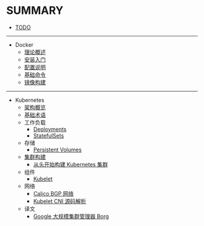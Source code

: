 # SUMMARY

* [TODO](todo.md)

---

* Docker
    * [理论概述](moby/chapter1.md)
    * [安装入门](moby/chapter2.md)
    * [配置说明](moby/chapter3.md)
    * [基础命令](moby/chapter4.md)
    * [镜像构建](moby/chapter5.md)

---

* Kubernetes
    * [架构概览](k8s/arch.md)
    * [基础术语](k8s/concepts.md)
    * 工作负载
        * [Deployments](k8s/concepts-deployments.md)
        * [StatefulSets](k8s/concepts-statefulsets.md)
    * 存储
        * [Persistent Volumes](k8s/concepts-pv.md)
    * [集群构建](k8s/install.md)
        * [从头开始构建 Kubernetes 集群](k8s/install-manual.md)
    * 组件
        * [Kubelet](k8s/kubelet.md)
    * 网络
        * [Calico BGP 网络](k8s/calico.md)
        * [Kubelet CNI 源码解析](k8s/src-kubelet-cni.md)
    * 译文
        * [Google 大规模集群管理器 Borg](k8s/borg.md)
